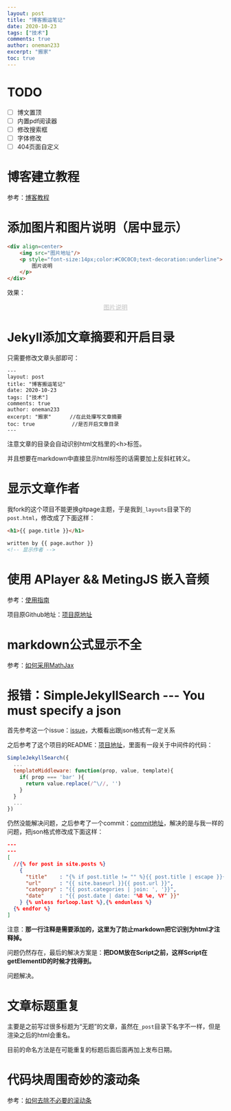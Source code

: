 ```yaml
---
layout: post
title: "博客搬运笔记"
date: 2020-10-23
tags: ["技术"]
comments: true
author: oneman233
excerpt: "搬家"
toc: true
---
```


# TODO

* [ ] 博文置顶
* [ ] 内置pdf阅读器
* [ ] 修改搜索框
* [ ] 字体修改
* [ ] 404页面自定义

# 博客建立教程

参考：[博客教程](https://lemonchann.github.io/create_blog_with_github_pages/)

# 添加图片和图片说明（居中显示）

```html
<div align=center>
    <img src="图片地址"/>
    <p style="font-size:14px;color:#C0C0C0;text-decoration:underline">
        图片说明
    </p>
</div>
``` 

效果：

<div align=center>
    <p style="font-size:14px;color:#C0C0C0;text-decoration:underline">
        图片说明
    </p>
</div>

# Jekyll添加文章摘要和开启目录

只需要修改文章头部即可：

    ---
    layout: post
    title: "博客搬运笔记"
    date: 2020-10-23
    tags: ["技术"]
    comments: true
    author: oneman233
    excerpt: "搬家"      //在此处攥写文章摘要
    toc: true            //是否开启文章目录
    ---

注意文章的目录会自动识别html文档里的\<h>标签。

并且想要在markdown中直接显示html标签的话需要加上反斜杠转义。

# 显示文章作者

我fork的这个项目不能更换gitpage主题，于是我到`_layouts`目录下的`post.html`，修改成了下面这样：

```html
<h1>{{ page.title }}</h1>

written by {{ page.author }}
<!-- 显示作者 -->
```

# 使用 APlayer && MetingJS 嵌入音频

参考：[使用指南](http://yangyingming.com/article/428/)

项目原Github地址：[项目原地址](https://github.com/metowolf/MetingJS#option)

# markdown公式显示不全

参考：[如何采用MathJax](http://leohope.com/%E8%A7%A3%E9%97%AE%E9%A2%98/2017/09/08/page-with-latex/)

# 报错：SimpleJekyllSearch --- You must specify a json

首先参考这一个issue：[issue](https://github.com/christian-fei/Simple-Jekyll-Search/issues/36)，大概看出跟json格式有一定关系

之后参考了这个项目的README：[项目地址](https://github.com/tigerhawkvok/Simple-Jekyll-Search)，里面有一段关于中间件的代码：

```javascript
SimpleJekyllSearch({
  ...
  templateMiddleware: function(prop, value, template){
    if( prop === 'bar' ){
      return value.replace(/^\//, '')
    }
  }
  ...
})
```

仍然没能解决问题，之后参考了一个commit：[commit地址](https://github.com/cse-iitb-wiki/cse-iitb-wiki.github.io/commit/9244aae6a0f450f32c49b4487ac2252dbf0aaae1)，解决的是与我一样的问题，把json格式修改成下面这样：

```json
---
---
[
  //{% for post in site.posts %}
    {
      "title"    : "{% if post.title != "" %}{{ post.title | escape }}{% else %}{{ post.excerpt | strip_html |  escape | strip }}{%endif%}",
      "url"      : "{{ site.baseurl }}{{ post.url }}",
      "category" : "{{ post.categories | join: ', '}}",
      "date"     : "{{ post.date | date: "%B %e, %Y" }}"
    } {% unless forloop.last %},{% endunless %}
  {% endfor %}
]
```

注意：**那一行注释是需要添加的，这里为了防止markdown把它识别为html才注释掉。**

问题仍然存在，最后的解决方案是：**把DOM放在Script之前，这样Script在getElementID的时候才找得到。**

问题解决。

# 文章标题重复

主要是之前写过很多标题为“无题”的文章，虽然在`_post`目录下名字不一样，但是渲染之后的html会重名。

目前的命名方法是在可能重复的标题后面后面再加上发布日期。

# 代码块周围奇妙的滚动条

参考：[如何去除不必要的滚动条](https://stackoom.com/question/3k4Ao/%E4%B8%BA%E4%BB%80%E4%B9%88%E6%88%91%E5%9C%A8Jekyll%E7%BD%91%E7%AB%99%E4%B8%8A%E7%9A%84markdown%E4%BB%A3%E7%A0%81%E5%9D%97%E5%91%A8%E5%9B%B4%E5%87%BA%E7%8E%B0%E5%8F%8C%E8%BE%B9%E6%A1%86)